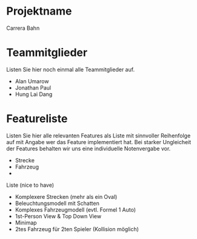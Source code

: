 # Projektname
Carrera Bahn

# Teammitglieder
Listen Sie hier noch einmal alle Teammitglieder auf.
- Alan Umarow
- Jonathan Paul
- Hung Lai Dang

# Featureliste
Listen Sie hier alle relevanten Features als Liste mit sinnvoller Reihenfolge auf mit Angabe wer das Feature implementiert hat.
Bei starker Ungleicheit der Features behalten wir uns eine individuelle Notenvergabe vor.

- Strecke
- Fahrzeug
- 








Liste (nice to have)

-	Komplexere Strecken (mehr als ein Oval)
-	Beleuchtungsmodell mit Schatten
-	Komplexes Fahrzeugmodell (evtl. Formel 1 Auto)
-	1st-Person View & Top Down View
- Minimap 
- 2tes Fahrzeug für 2ten Spieler (Kollision möglich)

